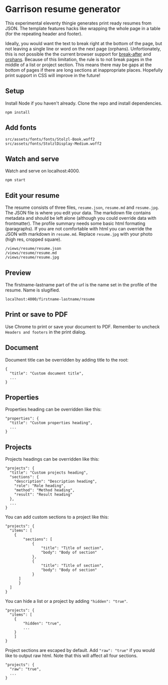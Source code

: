 # Garrison resume generator
This experimental eleventy thingie generates print ready resumes from JSON. The template features hacks like wrapping the whole page in a table (for the repeating header and footer).

Ideally, you would want the text to break right at the bottom of the page, but not leaving a single line or word on the next page (orphans). Unfortionately, this is not possible the the current browser support for [break-after](https://developer.mozilla.org/en-US/docs/Web/CSS/break-after) and [orphans](https://developer.mozilla.org/en-US/docs/Web/CSS/orphans). Because of this limitation, the rule is to not break pages in the middle of a list or project section. This means there may be gaps at the bottom of pages if there are long sections at inappropriate places. Hopefully print support in CSS will improve in the future!

## Setup
Install Node if you haven't already. Clone the repo and install dependencies.
```
npm install
```

## Add fonts
```
src/assets/fonts/fonts/Stolzl-Book.woff2
src/assets/fonts/StolzlDisplay-Medium.woff2
```

## Watch and serve
Watch and serve on localhost:4000.
```
npm start
```

## Edit your resume
The resume consists of three files, `resume.json`, `resume.md` and `resume.jpg`. The JSON file is where you edit your data. The markdown file contains metadata and should be left alone (although you could override data with frontmatter). The profile summary needs some basic html formating (paragraphs). If you are not comfortable with html you can override the JSON with markdown in `resume.md`. Replace `resume.jpg` with your photo (high res, cropped square).
```
/views/resume/resume.json
/views/resume/resume.md
/views/resume/resume.jpg
```

## Preview
The firstname-lastname part of the url is the name set in the profile of the resume. Name is slugified.
```
localhost:4000/firstname-lastname/resume
```

## Print or save to PDF
Use Chrome to print or save your document to PDF. Remember to uncheck `Headers and footers` in the print dialog.

## Document
Document title can be overridden by adding title to the root:
```
{
  "title": "Custom document title",
  ...
}
```

## Properties
Properties heading can be overridden like this:
```
"properties": {
  "title": "Custom properties heading",
  ...
}
```

## Projects
Projects headings can be overridden like this:
```
"projects": {
  "title": "Custom projects heading",
  "sections": {
    "description": "Description heading",
    "role": "Role heading",
    "method": "Method heading",
    "result": "Result heading"
  },
  ...
}
```

You can add custom sections to a project like this:

```
"projects": {
  "items": [
    {
  		"sections": [
  			{
  				"title": "Title of section",
  				"body": "Body of section"
  			},
  			{
  				"title": "Title of section",
  				"body": "Body of section"
  			}
      ]  
	  }
  ]  
}
```

You can hide a list or a project by adding `"hidden": "true"`.

```
"projects": {
  "items": [
    {
		"hidden": "true",
		...
    }
	]
}
```

Project sections are escaped by default. Add `"raw": "true"` if you would like to output raw html. Note that this will affect all four sections.

```
"projects": {
  "raw": "true",
  ...
}
```
